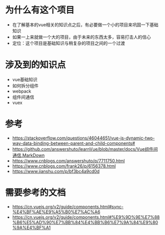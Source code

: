 # 为什么有这个项目
- 在了解基本的vue相关的知识点之后，有必要做一个小的项目来巩固一下基础知识
- 如果一上来就做一个大的项目，由于未来的东西太多，容易打击人的信心
- 定位：这个项目是基础知识与稍复杂的项目之间的一个过渡

# 涉及到的知识点
- vue基础知识
- 如何拆分组件
- webpack
- 组件间通信
- vuex

# 参考
- https://stackoverflow.com/questions/46044651/vue-js-dynamic-two-way-data-binding-between-parent-and-child-components#
- https://github.com/answershuto/learnVue/blob/master/docs/Vue组件间通信.MarkDown
- https://www.cnblogs.com/answershuto/p/7711750.html
- https://www.cnblogs.com/frank26/p/6156378.html
- https://www.jianshu.com/p/bf3bc4a9cd0d


# 需要参考的文档
- https://cn.vuejs.org/v2/guide/components.html#sync-%E4%BF%AE%E9%A5%B0%E7%AC%A6
- https://cn.vuejs.org/v2/guide/components.html#%E9%9D%9E%E7%88%B6%E5%AD%90%E7%BB%84%E4%BB%B6%E7%9A%84%E9%80%9A%E4%BF%A1
